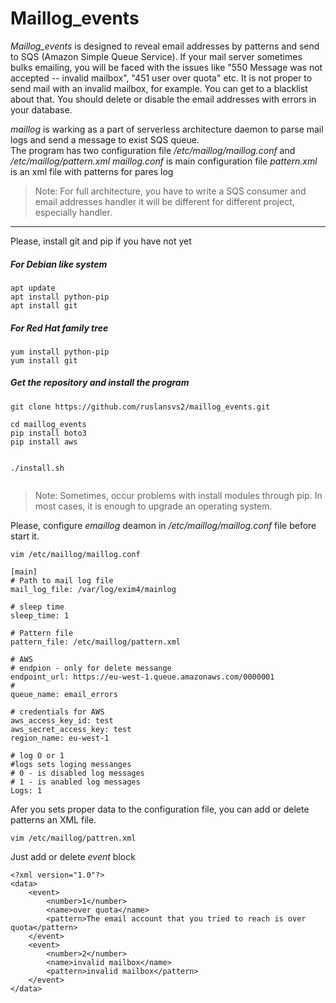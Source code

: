 # Maillog_events


*Maillog_events* is designed to reveal email addresses by patterns and send to SQS (Amazon Simple Queue Service). 
If your mail server sometimes bulks emailing, you will be faced with the issues like "550 Message was not accepted -- invalid mailbox",  "451  user over quota" etc. It is not proper to send mail with an invalid mailbox, for example. You can get to a blacklist about that. You should delete or disable the email addresses with errors in your database. 


*maillog* is warking as a part of serverless architecture daemon to parse mail logs and send a message to exist SQS queue.   
The program has two configuration file */etc/maillog/maillog.conf* and */etc/maillog/pattern.xml* 
*maillog.conf* is main configuration file
*pattern.xml* is an xml file with patterns for pares log 

> Note: For full architecture, you have to write a SQS consumer and email addresses handler it will be different for different project, especially handler.


---

Please, install git and pip if you have not yet

##### For Debian like system 
```
apt update
apt install python-pip
apt install git

```

##### For Red Hat family tree
```
yum install python-pip
yum install git

```

##### Get the repository and install the program  

```
git clone https://github.com/ruslansvs2/maillog_events.git

cd maillog_events
pip install boto3 
pip install aws


./install.sh


``` 
> Note: Sometimes, occur problems with install modules through pip. In most cases, it is enough to upgrade an operating system.  
> 


Please, configure *emaillog* deamon in */etc/maillog/maillog.conf* file before start it. 

```
vim /etc/maillog/maillog.conf

```

```
[main]
# Path to mail log file
mail_log_file: /var/log/exim4/mainlog

# sleep time
sleep_time: 1

# Pattern file
pattern_file: /etc/maillog/pattern.xml

# AWS
# endpion - only for delete messange
endpoint_url: https://eu-west-1.queue.amazonaws.com/0000001
#
queue_name: email_errors

# credentials for AWS
aws_access_key_id: test
aws_secret_access_key: test
region_name: eu-west-1

# log O or 1
#logs sets loging messanges
# 0 - is disabled log messages
# 1 - is anabled log messages  
Logs: 1

```
Afer you sets proper data to the configuration file, you can add or delete patterns an XML file. 

```buildoutcfg
vim /etc/maillog/pattren.xml 

```
Just add or delete *event* block 

```buildoutcfg
<?xml version="1.0"?>
<data>
    <event>
        <number>1</number>
        <name>over quota</name>
        <pattern>The email account that you tried to reach is over quota</pattern>
    </event>
    <event>
        <number>2</number>
        <name>invalid mailbox</name>
        <pattern>invalid mailbox</pattern>
    </event>
</data>

```